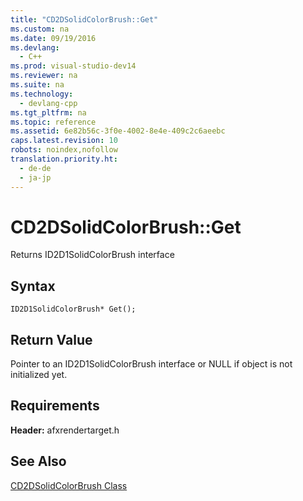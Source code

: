 ```yaml
---
title: "CD2DSolidColorBrush::Get"
ms.custom: na
ms.date: 09/19/2016
ms.devlang: 
  - C++
ms.prod: visual-studio-dev14
ms.reviewer: na
ms.suite: na
ms.technology: 
  - devlang-cpp
ms.tgt_pltfrm: na
ms.topic: reference
ms.assetid: 6e82b56c-3f0e-4002-8e4e-409c2c6aeebc
caps.latest.revision: 10
robots: noindex,nofollow
translation.priority.ht: 
  - de-de
  - ja-jp
---
```

# CD2DSolidColorBrush::Get
Returns ID2D1SolidColorBrush interface  
  
## Syntax  
  
```  
ID2D1SolidColorBrush* Get();  
```  
  
## Return Value  
 Pointer to an ID2D1SolidColorBrush interface or NULL if object is not initialized yet.  
  
## Requirements  
 **Header:** afxrendertarget.h  
  
## See Also  
 [CD2DSolidColorBrush Class](../vs140/CD2DSolidColorBrush-Class.md)